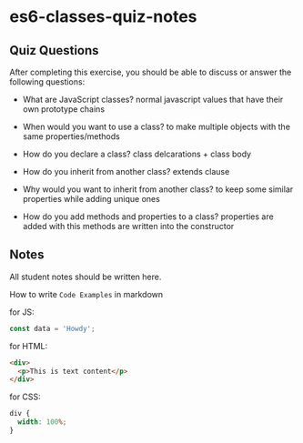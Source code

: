 # es6-classes-quiz-notes

## Quiz Questions

After completing this exercise, you should be able to discuss or answer the following questions:

- What are JavaScript classes?
  normal javascript values that have their own prototype chains

- When would you want to use a class?
  to make multiple objects with the same properties/methods

- How do you declare a class?
  class delcarations + class body

- How do you inherit from another class?
  extends clause

- Why would you want to inherit from another class?
  to keep some similar properties while adding unique ones

- How do you add methods and properties to a class?
  properties are added with this
  methods are written into the constructor

## Notes

All student notes should be written here.

How to write `Code Examples` in markdown

for JS:

```javascript
const data = 'Howdy';
```

for HTML:

```html
<div>
  <p>This is text content</p>
</div>
```

for CSS:

```css
div {
  width: 100%;
}
```
